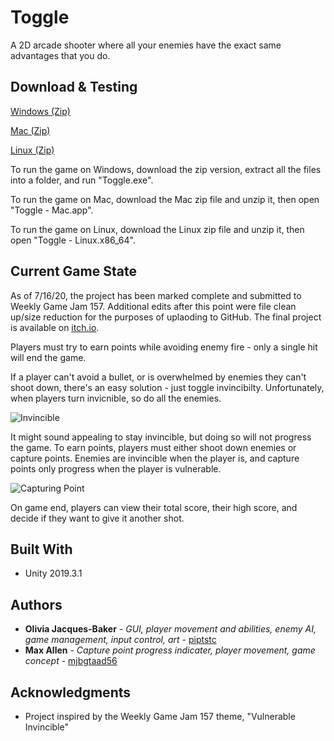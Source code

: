 # Toggle
A 2D arcade shooter where all your enemies have the exact same advantages that you do. 

## Download & Testing


[Windows (Zip)](https://github.com/piptstc/Toggle/blob/master/Builds/Toggle_Windows.zip)

[Mac (Zip)](https://github.com/piptstc/Toggle/blob/master/Builds/Toggle_MacOS.app.zip)

[Linux (Zip)](https://github.com/piptstc/Toggle/blob/master/Builds/Toggle_Linux.zip)

To run the game on Windows, download the zip version, extract all the files into a folder, and run "Toggle.exe". 

To run the game on Mac, download the Mac zip file and unzip it, then open "Toggle - Mac.app".

To run the game on Linux, download the Linux zip file and unzip it, then open "Toggle - Linux.x86_64".

## Current Game State

As of 7/16/20, the project has been marked complete and submitted to Weekly Game Jam 157. Additional edits after this point were file clean up/size reduction for the purposes of uplaoding to GitHub. The final project is available on [itch.io](https://piptastic.itch.io/toggle).

Players must try to earn points while avoiding enemy fire - only a single hit will end the game. 

If a player can't avoid a bullet, or is overwhelmed by enemies they can't shoot down, there's an easy solution - just toggle invincibilty. Unfortunately, when players turn invicnible, so do all the enemies.

![Invincible](https://user-images.githubusercontent.com/61722674/89496853-1f123600-d789-11ea-9486-a4793c1e918d.png)

It might sound appealing to stay invincible, but doing so will not progress the game. To earn points, players must either shoot down enemies or capture points. Enemies are invincible when the player is, and capture points only progress when the player is vulnerable.

![Capturing Point](https://user-images.githubusercontent.com/61722674/89496800-0ace3900-d789-11ea-8c36-d44af4889c5d.png)

On game end, players can view their total score, their high score, and decide if they want to give it another shot. 

## Built With

* Unity 2019.3.1

## Authors

* **Olivia Jacques-Baker** - *GUI, player movement and abilities, enemy AI, game management, input control, art* - [piptstc](https://github.com/piptstc)
* **Max Allen** - *Capture point progress indicater, player movement, game concept* - [mjbgtaad56](https://github.com/mjbgtaad56)

## Acknowledgments

* Project inspired by the Weekly Game Jam 157 theme, "Vulnerable Invincible"
